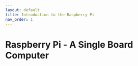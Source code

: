 ```yaml
---
layout: default
title: Introduction to the Raspberry Pi
nav_order: 1
---
```


# <link rel="shortcut icon" type="image/x-icon" href="favicon.ico"> Raspberry Pi - A Single Board Computer



